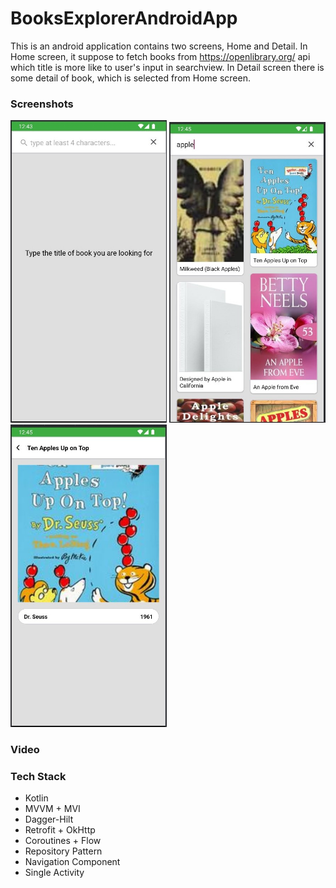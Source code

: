 # BooksExplorerAndroidApp
This is an android application contains two screens, Home and Detail.
In Home screen, it suppose to fetch books from https://openlibrary.org/ api which title is more like to user's input in searchview.
In Detail screen there is some detail of book, which is selected from Home screen.

### Screenshots
<p float="left">
<img src="https://github.com/rezalaki/BooksExplorerAndroidApp/blob/main/arts/one.jpg?raw=true" alt="img-one" width="250" />
<img src="https://github.com/rezalaki/BooksExplorerAndroidApp/blob/main/arts/two.jpg?raw=true" alt="img-two" width="250" />
<img src="https://github.com/rezalaki/BooksExplorerAndroidApp/blob/main/arts/three.jpg?raw=true" alt="img-three" width="250" />
</p>

### Video


### Tech Stack
- Kotlin
- MVVM + MVI
- Dagger-Hilt
- Retrofit + OkHttp
- Coroutines + Flow
- Repository Pattern
- Navigation Component
- Single Activity